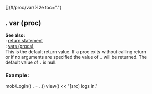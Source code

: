 []{#/proc/var/%2e toc="."}    
## . var (proc)    
**See also:**    
:   [return statement](/ref/proc/return.md)    
:   [vars (procs)](/ref/proc/var.md)    
This is the default return value. If a proc exits without calling return    
or if no arguments are specified the value of `.` will be returned. The    
default value of `.` is null.    
### Example:    
mob/Login() . = ..() view() \<\< \"\[src\] logs in.\"  